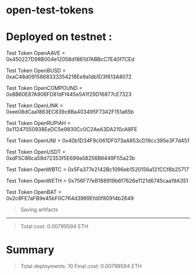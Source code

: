 # open-test-tokens

# Deployed on testnet : 


   Test Token OpenAAVE = 0x450227D98B004e12058d1861d7ABBcC7E40f7CEd

   Test Token OpenBUSD = 0xaC48d0915868333354218Ee9a1db1D3f813A8072

   Test Token OpenCOMPOUND = 0x8B60E87A906FD81dFf445e5A1f29D16877cE7323

   Test Token OpenLINK = 0xee08dCaa1863EC839c8Ba403495F7342F151a65b

   Test Token OpenRUPIAH = 0x11247050938EeDC5e9830Cc0C2AeA3DA210cA8FE

   Test Token OpenUNI = 0x40b1D34F9c061DF073aA853cD19cc395e3F7d451

   Test Token OpenUSDT = 0xdF5C86ca58d72353f5E699a58256B6449F55a23b

   Test Token OpenWBTC = 0x5Fa377e2142Bc1096eb1520156a121CCf8b25717

   Test Token OpenWETH = 0x756F77eB188919b6f7626e1121d6745caa19A351

   Test Token OpenBAT = 0x2c8FE7aFB9e45bF0C764d3989Efd0f80914b2649

   > Saving artifacts
   -------------------------------------
   > Total cost:          0.00799594 ETH


Summary
=======
> Total deployments:   10
> Final cost:          0.00799594 ETH


